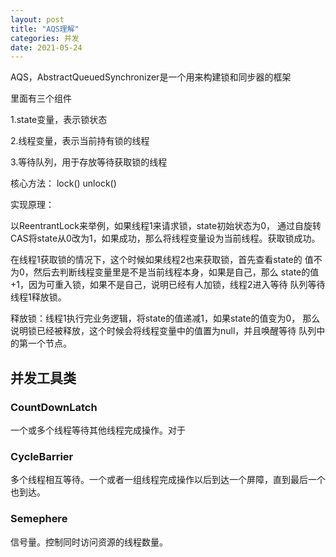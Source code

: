 ```yaml
---
layout: post
title: "AQS理解"
categories: 并发
date: 2021-05-24
---
```


AQS，AbstractQueuedSynchronizer是一个用来构建锁和同步器的框架

里面有三个组件

1.state变量，表示锁状态

2.线程变量，表示当前持有锁的线程

3.等待队列，用于存放等待获取锁的线程

核心方法：
lock()   unlock()

实现原理：

以ReentrantLock来举例，如果线程1来请求锁，state初始状态为0，
通过自旋转CAS将state从0改为1，如果成功，那么将线程变量设为当前线程。获取锁成功。

在线程1获取锁的情况下，这个时候如果线程2也来获取锁，首先查看state的
值不为0，然后去判断线程变量里是不是当前线程本身，如果是自己，那么
state的值+1，因为可重入锁，如果不是自己，说明已经有人加锁，线程2进入等待
队列等待线程1释放锁。

释放锁：线程1执行完业务逻辑，将state的值递减1，如果state的值变为0，
那么说明锁已经被释放，这个时候会将线程变量中的值置为null，并且唤醒等待
队列中的第一个节点。

## 并发工具类

### CountDownLatch
一个或多个线程等待其他线程完成操作。对于

### CycleBarrier
多个线程相互等待。一个或者一组线程完成操作以后到达一个屏障，直到最后一个也到达。

### Semephere
信号量。控制同时访问资源的线程数量。
